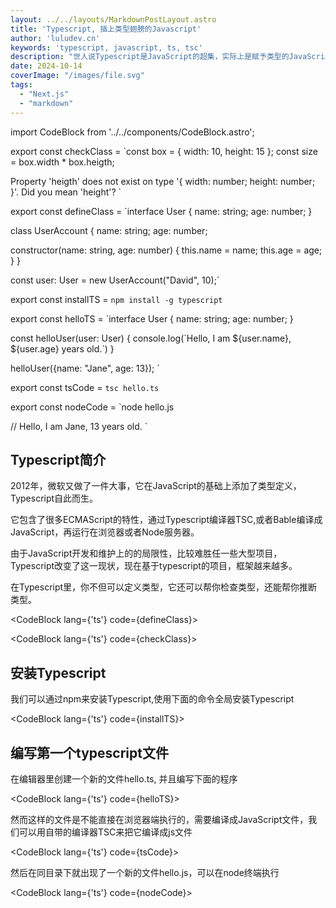 ```yaml
---
layout: ../../layouts/MarkdownPostLayout.astro
title: 'Typescript, 插上类型翅膀的Javascript'
author: 'luludev.cn'
keywords: 'typescript, javascript, ts, tsc'
description: "世人说Typescript是JavaScript的超集，实际上是赋予类型的JavaScript"
date: 2024-10-14
coverImage: "/images/file.svg"
tags:
  - "Next.js"
  - "markdown"
---
```


import CodeBlock from '../../components/CodeBlock.astro';

export const checkClass = `const box = { width: 10, height: 15 };
const size = box.width * box.heigth;

Property 'heigth' does not exist on type '{ width: number; height: number; }'.
Did you mean 'height'?
`

export const defineClass = `interface User {
  name: string;
  age: number;
}
 
class UserAccount {
  name: string;
  age: number;

  constructor(name: string, age: number) {
    this.name = name;
    this.age = age;
  }
}
 
const user: User = new UserAccount("David", 10);`

export const installTS = `npm install -g typescript`

export const helloTS = `interface User {
name: string;
age: number;
}

const helloUser(user: User) {
    console.log(\`Hello, I am \${user.name}, \${user.age} years old.\`)
}

helloUser({name: "Jane", age: 13});
`

export const tsCode = `tsc hello.ts`

export const nodeCode = `node hello.js

// Hello, I am Jane, 13 years old.
`

## Typescript简介

2012年，微软又做了一件大事，它在JavaScript的基础上添加了类型定义，Typescript自此而生。

它包含了很多ECMAScript的特性，通过Typescript编译器TSC,或者Bable编译成JavaScript，再运行在浏览器或者Node服务器。

由于JavaScript开发和维护上的的局限性，比较难胜任一些大型项目，Typescript改变了这一现状，现在基于typescript的项目，框架越来越多。

在Typescript里，你不但可以定义类型，它还可以帮你检查类型，还能帮你推断类型。

<CodeBlock lang={'ts'} code={defineClass}></CodeBlock>

<CodeBlock lang={'ts'} code={checkClass}></CodeBlock>

## 安装Typescript

我们可以通过npm来安装Typescript,使用下面的命令全局安装Typescript

<CodeBlock lang={'ts'} code={installTS}></CodeBlock>

## 编写第一个typescript文件

在编辑器里创建一个新的文件hello.ts, 并且编写下面的程序

<CodeBlock lang={'ts'} code={helloTS}></CodeBlock>

然而这样的文件是不能直接在浏览器端执行的，需要编译成JavaScript文件，我们可以用自带的编译器TSC来把它编译成js文件

<CodeBlock lang={'ts'} code={tsCode}></CodeBlock>

然后在同目录下就出现了一个新的文件hello.js，可以在node终端执行

<CodeBlock lang={'ts'} code={nodeCode}></CodeBlock>